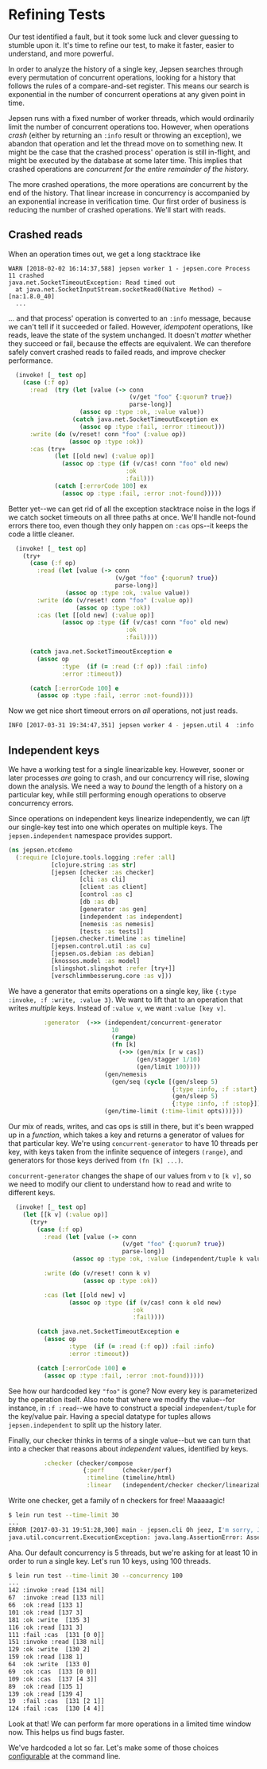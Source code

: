 # Refining Tests

Our test identified a fault, but it took some luck and clever guessing to
stumble upon it. It's time to refine our test, to make it faster, easier to
understand, and more powerful.

In order to analyze the history of a single key, Jepsen searches through every
permutation of concurrent operations, looking for a history that follows the
rules of a compare-and-set register. This means our search is exponential in
the number of concurrent operations at any given point in time.

Jepsen runs with a fixed number of worker threads, which would ordinarily limit
the number of concurrent operations too. However, when operations *crash*
(either by returning an `:info` result or throwing an exception), we abandon
that operation and let the thread move on to something new. It might be the
case that the crashed process' operation is still in-flight, and might be
executed by the database at some later time. This implies that crashed
operations are *concurrent for the entire remainder of the history.*

The more crashed operations, the more operations are concurrent by the end of
the history. That linear increase in concurrency is accompanied by an
exponential increase in verification time. Our first order of business is
reducing the number of crashed operations. We'll start with reads.

## Crashed reads

When an operation times out, we get a long stacktrace like

```
WARN [2018-02-02 16:14:37,588] jepsen worker 1 - jepsen.core Process 11 crashed
java.net.SocketTimeoutException: Read timed out
  at java.net.SocketInputStream.socketRead0(Native Method) ~[na:1.8.0_40]
  ...
```

... and that process' operation is converted to an `:info` message, because we
can't tell if it succeeded or failed. However, *idempotent* operations, like
reads, leave the state of the system unchanged. It doesn't *matter* whether
they succeed or fail, because the effects are equivalent. We can therefore
safely convert crashed reads to failed reads, and improve checker performance.

```clj
  (invoke! [_ test op]
    (case (:f op)
      :read  (try (let [value (-> conn
                                  (v/get "foo" {:quorum? true})
                                  parse-long)]
                    (assoc op :type :ok, :value value))
                  (catch java.net.SocketTimeoutException ex
                    (assoc op :type :fail, :error :timeout)))
      :write (do (v/reset! conn "foo" (:value op))
                 (assoc op :type :ok))
      :cas (try+
             (let [[old new] (:value op)]
               (assoc op :type (if (v/cas! conn "foo" old new)
                                 :ok
                                 :fail)))
             (catch [:errorCode 100] ex
               (assoc op :type :fail, :error :not-found)))))
```

Better yet--we can get rid of all the exception stacktrace noise in the logs if
we catch socket timeouts on all three paths at once. We'll handle not-found
errors there too, even though they only happen on `:cas` ops--it keeps the code
a little cleaner.

```clj
  (invoke! [_ test op]
    (try+
      (case (:f op)
        :read (let [value (-> conn
                              (v/get "foo" {:quorum? true})
                              parse-long)]
                (assoc op :type :ok, :value value))
        :write (do (v/reset! conn "foo" (:value op))
                   (assoc op :type :ok))
        :cas (let [[old new] (:value op)]
               (assoc op :type (if (v/cas! conn "foo" old new)
                                 :ok
                                 :fail))))

      (catch java.net.SocketTimeoutException e
        (assoc op
               :type  (if (= :read (:f op)) :fail :info)
               :error :timeout))

      (catch [:errorCode 100] e
        (assoc op :type :fail, :error :not-found))))
```

Now we get nice short timeout errors on *all* operations, not just reads.

```bash
INFO [2017-03-31 19:34:47,351] jepsen worker 4 - jepsen.util 4  :info :cas  [4 4] :timeout
```

## Independent keys

We have a working test for a single linearizable key. However, sooner or later
processes *are* going to crash, and our concurrency will rise, slowing down the
analysis. We need a way to *bound* the length of a history on a particular key,
while still performing enough operations to observe concurrency errors.

Since operations on independent keys linearize independently, we can *lift* our
single-key test into one which operates on multiple keys. The
`jepsen.independent` namespace provides support.

```clj
(ns jepsen.etcdemo
  (:require [clojure.tools.logging :refer :all]
            [clojure.string :as str]
            [jepsen [checker :as checker]
                    [cli :as cli]
                    [client :as client]
                    [control :as c]
                    [db :as db]
                    [generator :as gen]
                    [independent :as independent]
                    [nemesis :as nemesis]
                    [tests :as tests]]
            [jepsen.checker.timeline :as timeline]
            [jepsen.control.util :as cu]
            [jepsen.os.debian :as debian]
            [knossos.model :as model]
            [slingshot.slingshot :refer [try+]]
            [verschlimmbesserung.core :as v]))
```

We have a generator that emits operations on a single key, like `{:type :invoke,
:f :write, :value 3}`. We want to lift that to an operation that writes
*multiple* keys. Instead of `:value v`, we want `:value [key v]`.

```clj
          :generator  (->> (independent/concurrent-generator
                             10
                             (range)
                             (fn [k]
                               (->> (gen/mix [r w cas])
                                    (gen/stagger 1/10)
                                    (gen/limit 100))))
                           (gen/nemesis
                             (gen/seq (cycle [(gen/sleep 5)
                                              {:type :info, :f :start}
                                              (gen/sleep 5)
                                              {:type :info, :f :stop}])))
                           (gen/time-limit (:time-limit opts)))}))
```

Our mix of reads, writes, and cas ops is still in there, but it's been wrapped
up in a *function*, which takes a key and returns a generator of values for
that particular key. We're using `concurrent-generator` to have 10 threads per
key, with keys taken from the infinite sequence of integers `(range)`, and
generators for those keys derived from `(fn [k] ...)`.

`concurrent-generator` changes the shape of our values from `v` to `[k v]`, so
we need to modify our client to understand how to read and write to different
keys.

```clj
  (invoke! [_ test op]
    (let [[k v] (:value op)]
      (try+
        (case (:f op)
          :read (let [value (-> conn
                                (v/get "foo" {:quorum? true})
                                parse-long)]
                  (assoc op :type :ok, :value (independent/tuple k value)))

          :write (do (v/reset! conn k v)
                     (assoc op :type :ok))

          :cas (let [[old new] v]
                 (assoc op :type (if (v/cas! conn k old new)
                                   :ok
                                   :fail))))

        (catch java.net.SocketTimeoutException e
          (assoc op
                 :type  (if (= :read (:f op)) :fail :info)
                 :error :timeout))

        (catch [:errorCode 100] e
          (assoc op :type :fail, :error :not-found)))))
```

See how our hardcoded key `"foo"` is gone? Now every key is parameterized by the
operation itself. Also note that where we modify the value--for instance, in
`:f :read`--we have to construct a special `independent/tuple` for the
key/value pair. Having a special datatype for tuples allows
`jepsen.independent` to split up the history later.

Finally, our checker thinks in terms of a single value--but we can turn that
into a checker that reasons about *independent* values, identified by keys.

```clj
          :checker (checker/compose
                     {:perf     (checker/perf)
                      :timeline (timeline/html)
                      :linear   (independent/checker checker/linearizable)})
```

Write one checker, get a family of n checkers for free! Maaaaagic!

```bash
$ lein run test --time-limit 30
...
ERROR [2017-03-31 19:51:28,300] main - jepsen.cli Oh jeez, I'm sorry, Jepsen broke. Here's why:
java.util.concurrent.ExecutionException: java.lang.AssertionError: Assert failed: This jepsen.independent/concurrent-generator has 5 threads to work with, but can only use 0 of those threads to run 0 concurrent keys with 10 threads apiece. Consider raising or lowering the test's :concurrency to a multiple of 10.
```

Aha. Our default concurrency is 5 threads, but we're asking for at least 10 in order to run a single key. Let's run 10 keys, using 100 threads.

```bash
$ lein run test --time-limit 30 --concurrency 100
...
142 :invoke :read [134 nil]
67  :invoke :read [133 nil]
66  :ok :read [133 1]
101 :ok :read [137 3]
181 :ok :write  [135 3]
116 :ok :read [131 3]
111 :fail :cas  [131 [0 0]]
151 :invoke :read [138 nil]
129 :ok :write  [130 2]
159 :ok :read [138 1]
64  :ok :write  [133 0]
69  :ok :cas  [133 [0 0]]
109 :ok :cas  [137 [4 3]]
89  :ok :read [135 1]
139 :ok :read [139 4]
19  :fail :cas  [131 [2 1]]
124 :fail :cas  [130 [4 4]]
```

Look at that! We can perform far more operations in a limited time window now. This helps us find bugs faster.

We've hardcoded a lot so far. Let's make some of those choices [configurable](07-parameters.md) at the command line.
